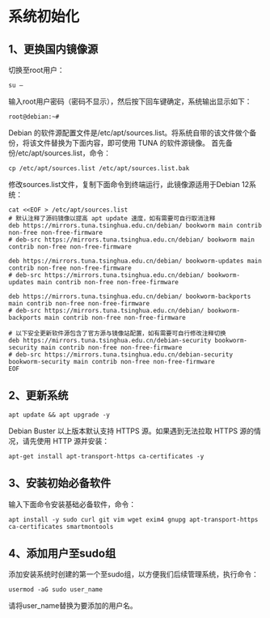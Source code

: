 # 系统初始化
## 1、更换国内镜像源
切换至root用户：
```
su –
```
输入root用户密码（密码不显示），然后按下回车键确定，系统输出显示如下：
```
root@debian:~#
```
Debian 的软件源配置文件是/etc/apt/sources.list。将系统自带的该文件做个备份，将该文件替换为下面内容，即可使用 TUNA 的软件源镜像。
首先备份/etc/apt/sources.list，命令：
```
cp /etc/apt/sources.list /etc/apt/sources.list.bak
```
修改sources.list文件，复制下面命令到终端运行，此镜像源适用于Debian 12系统：
```
cat <<EOF > /etc/apt/sources.list
# 默认注释了源码镜像以提高 apt update 速度，如有需要可自行取消注释
deb https://mirrors.tuna.tsinghua.edu.cn/debian/ bookworm main contrib non-free non-free-firmware
# deb-src https://mirrors.tuna.tsinghua.edu.cn/debian/ bookworm main contrib non-free non-free-firmware

deb https://mirrors.tuna.tsinghua.edu.cn/debian/ bookworm-updates main contrib non-free non-free-firmware
# deb-src https://mirrors.tuna.tsinghua.edu.cn/debian/ bookworm-updates main contrib non-free non-free-firmware

deb https://mirrors.tuna.tsinghua.edu.cn/debian/ bookworm-backports main contrib non-free non-free-firmware
# deb-src https://mirrors.tuna.tsinghua.edu.cn/debian/ bookworm-backports main contrib non-free non-free-firmware

# 以下安全更新软件源包含了官方源与镜像站配置，如有需要可自行修改注释切换
deb https://mirrors.tuna.tsinghua.edu.cn/debian-security bookworm-security main contrib non-free non-free-firmware
# deb-src https://mirrors.tuna.tsinghua.edu.cn/debian-security bookworm-security main contrib non-free non-free-firmware
EOF
```
## 2、更新系统
```
apt update && apt upgrade -y
```
Debian Buster 以上版本默认支持 HTTPS 源。如果遇到无法拉取 HTTPS 源的情况，请先使用 HTTP 源并安装：
```
apt-get install apt-transport-https ca-certificates -y
```
## 3、安装初始必备软件
输入下面命令安装基础必备软件，命令：
```
apt install -y sudo curl git vim wget exim4 gnupg apt-transport-https ca-certificates smartmontools
```
## 4、添加用户至sudo组
添加安装系统时创建的第一个至sudo组，以方便我们后续管理系统，执行命令：
```
usermod -aG sudo user_name
```
请将user_name替换为要添加的用户名。